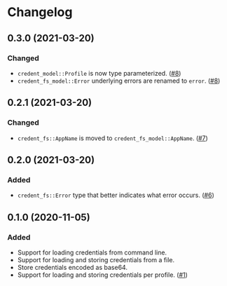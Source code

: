 # Changelog

## 0.3.0 (2021-03-20)

### Changed

* `credent_model::Profile` is now type parameterized. ([#8])
* `credent_fs_model::Error` underlying errors are renamed to `error`. ([#8])

[#8]: https://github.com/azriel91/credent/pull/8

## 0.2.1 (2021-03-20)

### Changed

* `credent_fs::AppName` is moved to `credent_fs_model::AppName`. ([#7])

[#7]: https://github.com/azriel91/credent/pull/7

## 0.2.0 (2021-03-20)

### Added

* `credent_fs::Error` type that better indicates what error occurs. ([#6])

[#6]: https://github.com/azriel91/credent/pull/6

## 0.1.0 (2020-11-05)

### Added

* Support for loading credentials from command line.
* Support for loading and storing credentials from a file.
* Store credentials encoded as base64.
* Support for loading and storing credentials per profile. ([#1])

[#1]: https://github.com/azriel91/credent/pull/1
